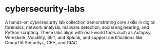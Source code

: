 # cybersecurity-labs
A hands-on cybersecurity lab collection demonstrating core skills in digital forensics, network analysis, malware detection, social engineering, and Python scripting. These labs align with real-world tools such as Autopsy, Wireshark, Volatility, SET, and Splunk, and support certifications like CompTIA Security+, CEH, and GIAC.
